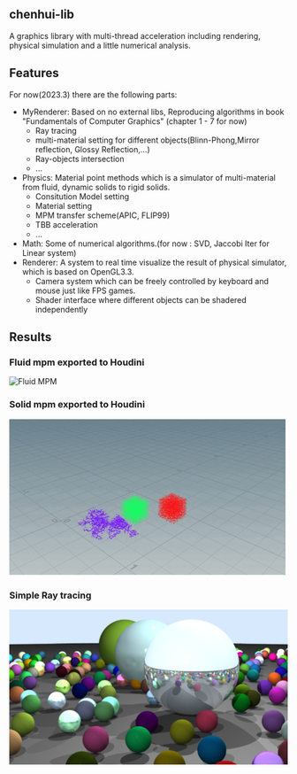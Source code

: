 ## chenhui-lib
A graphics library with multi-thread acceleration including rendering, physical simulation and a little numerical analysis.

## Features
For now(2023.3) there are the following parts:
- MyRenderer: Based on no external libs, Reproducing algorithms in book  "Fundamentals of Computer Graphics" (chapter 1 - 7 for now)
  - Ray tracing
  - multi-material setting for different objects(Blinn-Phong,Mirror reflection, Glossy Reflection,...)
  - Ray-objects intersection
  - ...
- Physics: Material point methods which is a simulator of multi-material from fluid, dynamic solids to rigid solids.
  - Consitution Model setting
  - Material setting
  - MPM transfer scheme(APIC, FLIP99)
  - TBB acceleration
  - ...
- Math: Some of numerical algorithms.(for now : SVD, Jaccobi Iter for Linear system)
- Renderer: A system to real time visualize the result of physical simulator, which is based on OpenGL3.3.
  - Camera system which can be freely controlled by keyboard and mouse just like FPS games.
  - Shader interface where different objects can be shadered independently

## Results
### Fluid mpm exported to Houdini
![Fluid MPM](resources/demo/1.png)


### Solid mpm exported to Houdini
![Solid MPM](resources/demo/2.png)


### Simple Ray tracing
![SimpleRayTracing](resources/demo/3.png)

